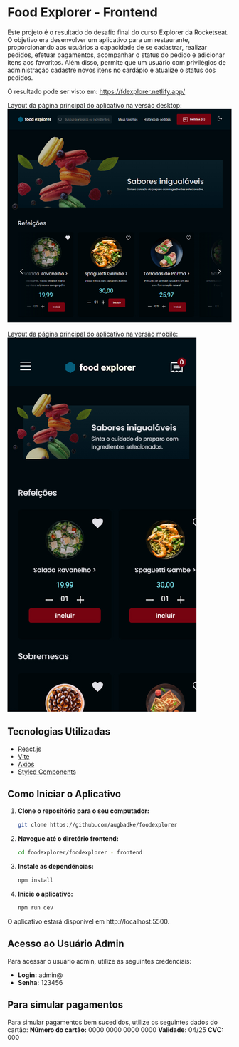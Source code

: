 # Food Explorer - Frontend

Este projeto é o resultado do desafio final do curso Explorer da Rocketseat. O objetivo era desenvolver um aplicativo para um restaurante, proporcionando aos usuários a capacidade de se cadastrar, realizar pedidos, efetuar pagamentos, acompanhar o status do pedido e adicionar itens aos favoritos. Além disso, permite que um usuário com privilégios de administração cadastre novos itens no cardápio e atualize o status dos pedidos.

O resultado pode ser visto em: https://fdexplorer.netlify.app/

Layout da página principal do aplicativo na versão desktop:
![Home do Food Explorer](https://raw.githubusercontent.com/augbadke/assets/main/foodexplorer1.jpg)

Layout da página principal do aplicativo na versão mobile:  
![Home do Food Explorer](https://raw.githubusercontent.com/augbadke/assets/main/foodexplorer2.jpg)

## Tecnologias Utilizadas

- [React.js](https://reactjs.org/)
- [Vite](https://vitejs.dev/)
- [Axios](https://axios-http.com/)
- [Styled Components](https://styled-components.com/)

## Como Iniciar o Aplicativo

1. **Clone o repositório para o seu computador:**
   ```bash
   git clone https://github.com/augbadke/foodexplorer
   ```

2. **Navegue até o diretório frontend:**
   ```bash
   cd foodexplorer/foodexplorer - frontend
   ```

3. **Instale as dependências:**
   ```bash
   npm install
   ```

4. **Inicie o aplicativo:**
   ```bash
   npm run dev
   ```

O aplicativo estará disponível em http://localhost:5500.

## Acesso ao Usuário Admin

Para acessar o usuário admin, utilize as seguintes credenciais:
- **Login:** admin@
- **Senha:** 123456

## Para simular pagamentos

Para simular pagamentos bem sucedidos, utilize os seguintes dados do cartão:
**Número do cartão:** 0000 0000 0000 0000
**Validade:** 04/25
**CVC:** 000
